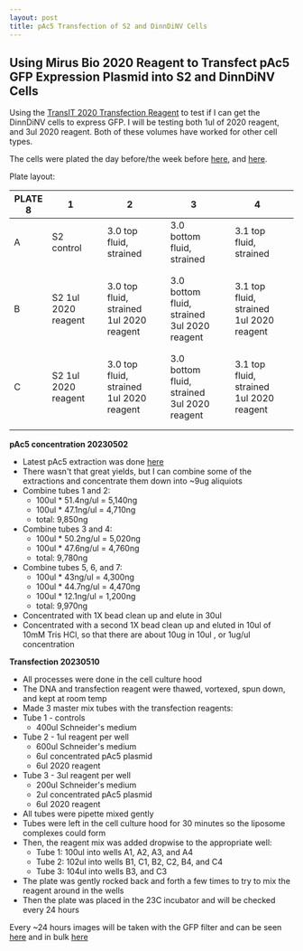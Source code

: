 ```yaml
---
layout: post
title: pAc5 Transfection of S2 and DinnDiNV Cells
---
```


## Using Mirus Bio 2020 Reagent to Transfect pAc5 GFP Expression Plasmid into S2 and DinnDiNV Cells 

Using the [TransIT 2020 Transfection Reagent](https://www.mirusbio.com/products/transfection/transit-2020-transfection-reagent) to test if I can get the DinnDiNV cells to express GFP. I will be testing both 1ul of 2020 reagent, and 3ul 2020 reagent. Both of these volumes have worked for other cell types. 

The cells were plated the day before/the week before [here](https://meschedl.github.io/Unckless-Lab-Notebook-Maggie/2023/04/27/Checking-Cells-and-Cell-Work-04-27.html), and [here](https://meschedl.github.io/Unckless-Lab-Notebook-Maggie/2023/05/09/plating-S2-DinnDinV-for-plate-8.html). 

Plate layout: 

| PLATE 8 | 1                   |   | 2                      |   | 3                      |   | 4                      |   |
|---------|---------------------|---|------------------------|---|------------------------|---|------------------------|---|
| A       | S2 control          |   | 3.0 top fluid, strained|   |3.0 bottom fluid, strained|   | 3.1 top fluid, strained|   |
|         |                     |   |                        |   |                        |   |                        |   |
|         |                     |   |                        |   |                        |   |                        |   |
| B       | S2 1ul 2020 reagent |   | 3.0 top fluid, strained 1ul 2020 reagent|   |3.0 bottom fluid, strained 3ul 2020 reagent|   | 3.1 top fluid, strained 1ul 2020 reagent|   |
|         |                     |   |                        |   |                        |   |                        |   |
|         |                     |   |                        |   |                        |   |                        |   |
| C       | S2 1ul 2020 reagent |   | 3.0 top fluid, strained 1ul 2020 reagent|   |3.0 bottom fluid, strained 3ul 2020 reagent|   | 3.1 top fluid, strained 1ul 2020 reagent|   |
|         |                     |   |                        |   |                        |   |                        |   |
|         |                     |   |                        |   |                        |   |                        |   |


**pAc5 concentration 20230502**
- Latest pAc5 extraction was done [here](https://meschedl.github.io/Unckless-Lab-Notebook-Maggie/2023/04/24/pAc5-and-dsRed-midi-prep.html) 
- There wasn't that great yields, but I can combine some of the extractions and concentrate them down into ~9ug aliquiots 
- Combine tubes 1 and 2:
    - 100ul * 51.4ng/ul = 5,140ng
    - 100ul * 47.1ng/ul = 4,710ng
    - total: 9,850ng 
- Combine tubes 3 and 4: 
    - 100ul * 50.2ng/ul = 5,020ng 
    - 100ul * 47.6ng/ul = 4,760ng
    - total: 9,780ng
- Combine tubes 5, 6, and 7:
    - 100ul * 43ng/ul = 4,300ng
    - 100ul * 44.7ng/ul = 4,470ng
    - 100ul * 12.1ng/ul = 1,200ng
    - total: 9,970ng 
- Concentrated with 1X bead clean up and elute in 30ul 
- Concentrated with a second 1X bead clean up and eluted in 10ul of 10mM Tris HCl, so that there are about 10ug in 10ul , or 1ug/ul concentration

**Transfection 20230510**
- All processes were done in the cell culture hood
- The DNA and transfection reagent were thawed, vortexed, spun down, and kept at room temp
- Made 3 master mix tubes with the transfection reagents:
- Tube 1 - controls 
    - 400ul Schneider's medium 
- Tube 2 - 1ul reagent per well 
    - 600ul Schneider's medium 
    - 6ul concentrated pAc5 plasmid 
    - 6ul 2020 reagent 
- Tube 3 - 3ul reagent per well 
    - 200ul Schneider's medium 
    - 2ul concentrated pAc5 plasmid
    - 6ul 2020 reagent 
- All tubes were pipette mixed gently 
- Tubes were left in the cell culture hood for 30 minutes so the liposome complexes could form 
- Then, the reagent mix was added dropwise to the appropriate well:
    - Tube 1: 100ul into wells A1, A2, A3, and A4
    - Tube 2: 102ul into wells B1, C1, B2, C2, B4, and C4
    - Tube 3: 104ul into wells B3, and C3
- The plate was gently rocked back and forth a few times to try to mix the reagent around in the wells 
- Then the plate was placed in the 23C incubator and will be checked every 24 hours 


Every ~24 hours images will be taken with the GFP filter and can be seen [here](https://docs.google.com/presentation/d/16T5-jcZTfCCs_47QzmH3kgMIh_Ziafh8S8xLRbMcHFE/edit#slide=id.p) and in bulk [here](https://drive.google.com/drive/folders/19MUInioLKX7CI0wi34SFRELCW5Oh6NPV)





